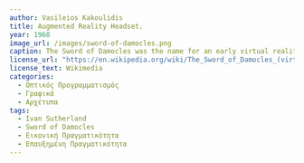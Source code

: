 ```yaml
---
author: Vasileios Kakoulidis
title: Augmented Reality Headset.
year: 1968
image_url: /images/sword-of-damocles.png
caption: The Sword of Damocles was the name for an early virtual reality (VR) head-mounted display and tracking system. It is widely considered to be the first augmented reality HMD system.
license_url: "https://en.wikipedia.org/wiki/The_Sword_of_Damocles_(virtual_reality)"
license_text: Wikimedia
categories:
  - Οπτικός Προγραμματισμός
  - Γραφικά
  - Αρχέτυπα
tags:
  - Ivan Sutherland
  - Sword of Damocles
  - Εικονική Πραγματικότητα
  - Επαυξημένη Πραγματικότητα
---
```


